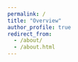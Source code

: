```yaml
---
permalink: /
title: "Overview"
author_profile: true
redirect_from: 
  - /about/
  - /about.html
---
```

